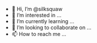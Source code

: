- 👋 Hi, I’m @silksquaw
- 👀 I’m interested in ...
- 🌱 I’m currently learning ...
- 💞️ I’m looking to collaborate on ...
- 📫 How to reach me ...

<!---
silksquaw/silksquaw is a ✨ special ✨ repository because its `README.md` (this file) appears on your GitHub profile.
You can click the Preview link to take a look at your changes.
--->
